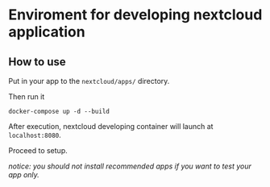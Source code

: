 # Enviroment for developing nextcloud application

## How to use

Put in your app to the `nextcloud/apps/` directory.

Then run it

```Shell
docker-compose up -d --build
```

After execution, nextcloud developing container will launch at `localhost:8080`.

Proceed to setup.

_notice: you should not install recommended apps if you want to test your app only._
